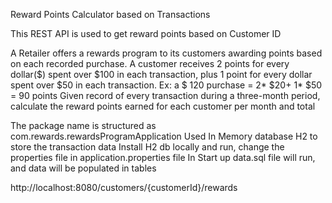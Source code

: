 Reward Points Calculator based on Transactions

This REST API is used to get reward points based on Customer ID

A Retailer offers a rewards program to its customers awarding  points based on each 
recorded purchase.
A customer receives 2 points for every dollar($) spent over $100 in each transaction, 
plus 1 point for every dollar spent over $50 in each transaction.
Ex: a $ 120 purchase = 2* $20+ 1* $50 = 90 points
Given record of every transaction during a three-month period, calculate the reward points earned for each customer
per month and total

  The package name is structured as com.rewards.rewardsProgramApplication
  Used In Memory database H2 to store the transaction data
  Install H2 db locally and run, change the properties file in application.properties file
  In Start up data.sql file will run, and data will be populated in tables

  http://localhost:8080/customers/{customerId}/rewards










